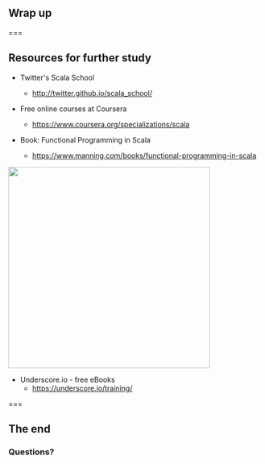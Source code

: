 <!-- .slide: data-background-color="#6a1520" -->
## Wrap up

===
## Resources for further study

* Twitter's Scala School
  * http://twitter.github.io/scala_school/

* Free online courses at Coursera
  * https://www.coursera.org/specializations/scala

* Book: Functional Programming in Scala
  * https://www.manning.com/books/functional-programming-in-scala

<img src="/scala101/images/underscoretraining.png" class="colRight" style="width:400px;"/>

* Underscore.io - free eBooks
  * https://underscore.io/training/

===
<!-- .slide: data-background-color="#6a1520" -->
## The end
### Questions?
